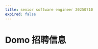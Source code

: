 ```yaml
---
title: senior software engineer 20250710
expired: false
---
```


# Domo 招聘信息

<JobPostingTable job-posting-json-path="domo/data/senior-software-engineer-20250710"/>